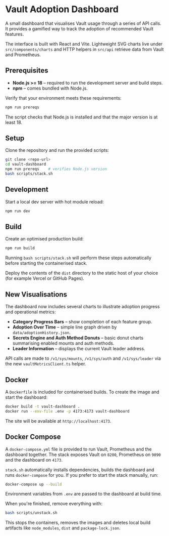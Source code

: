# Vault Adoption Dashboard

A small dashboard that visualises Vault usage through a series of API calls. It provides a gamified way to track the adoption of recommended Vault features.

The interface is built with React and Vite. Lightweight SVG charts live under
`src/components/charts` and HTTP helpers in `src/api` retrieve data from Vault
and Prometheus.

## Prerequisites

* **Node.js >= 18** – required to run the development server and build steps.
* **npm** – comes bundled with Node.js.

Verify that your environment meets these requirements:

```bash
npm run prereqs
```

The script checks that Node.js is installed and that the major version is at least 18.

## Setup

Clone the repository and run the provided scripts:

```bash
git clone <repo-url>
cd vault-dashboard
npm run prereqs    # verifies Node.js version
bash scripts/stack.sh
```

## Development

Start a local dev server with hot module reload:

```bash
npm run dev
```

## Build

Create an optimised production build:

```bash
npm run build
```

Running `bash scripts/stack.sh` will perform these steps automatically before
starting the containerised stack.

Deploy the contents of the `dist` directory to the static host of your choice (for example Vercel or GitHub Pages).

## New Visualisations

The dashboard now includes several charts to illustrate adoption progress and operational metrics:

- **Category Progress Bars** – show completion of each feature group.
- **Adoption Over Time** – simple line graph driven by `data/adoptionHistory.json`.
- **Secrets Engine and Auth Method Donuts** – basic donut charts summarising enabled mounts and auth methods.
- **Leader Information** – displays the current Vault leader address.

API calls are made to `/v1/sys/mounts`, `/v1/sys/auth` and `/v1/sys/leader` via the new `vaultMetricsClient.ts` helper.

## Docker

A `Dockerfile` is included for containerised builds. To create the image and start the dashboard:

```bash
docker build -t vault-dashboard .
docker run --env-file .env -p 4173:4173 vault-dashboard
```

The site will be available at `http://localhost:4173`.

## Docker Compose

A `docker-compose.yml` file is provided to run Vault, Prometheus and the
dashboard together. The stack exposes Vault on `8200`, Prometheus on `9090`
and the dashboard on `4173`.

`stack.sh` automatically installs dependencies, builds the dashboard and runs
`docker-compose` for you. If you prefer to start the stack manually, run:

```bash
docker-compose up --build
```

Environment variables from `.env` are passed to the dashboard at build time.

When you're finished, remove everything with:

```bash
bash scripts/unstack.sh
```

This stops the containers, removes the images and deletes local build
artifacts like `node_modules`, `dist` and `package-lock.json`.
